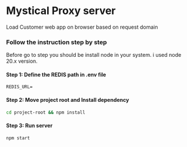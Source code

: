 # Mystical Proxy server

Load Customer web app on browser based on request domain


### Follow the instruction step by step
Before go to step you should be install node in your system. i used node 20.x version.


#### Step 1: Define the REDIS path in .env file
```
REDIS_URL=
```

#### Step 2: Move project root and Install dependency
```sh
cd project-root && npm install
```

#### Step 3: Run server
```sh
npm start
```